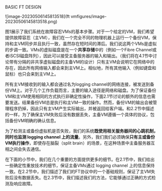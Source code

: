 BASIC FT DESIGN

![image-20230506145813518](ft vmfigures/image-20230506145813518.png)

图1展示了我们系统在故障容忍VMs的基本步骤。对于一个给定的VM，我们希望提供故障容忍（主VM），我们在一个完全不同的物理机器上运行一个备份VM，保持和主VM同步并且执行一致，虽然存在短时间的滞后。我们说这两个VMs是虚拟的步调一致。VMs的虚拟磁盘是在一个**共享存储**中的（例如一个Fibre Channel或者iSCSI磁盘阵列），因此可以接受主备服务器的输入和输出。（我们将在4.1节中讨论带有分隔的非共享虚拟磁盘的主备VM的设计）只有主VM会说明它在网络中的存在，因此所有网络输入都会来到主VM上。相似地，所有其他输入（例如键盘和鼠标）也只会来到主VM上。

所有主VM接收到的输入都会通过名为logging channel的网络连接，被发送到备份VM上。对于几个工作负载而言，主要的输入途径是网络和磁盘。为了保证备份VM和主VM使用相同的方式执行非确定性操作，下面2.1节讨论的额外的信息也需要发送。结果备份VM总是执行和主VM一致的操作。然而，备份VM的输出会被管理程序扔掉，因此只有主VM产生实际输出，并被返回给客户端。和2.2节中描述的一样，为了确保主VM失败后没有数据丢失，主备VM遵循一个具体的协议，包括备份VM明确的确认信息。

为了检测主或备份虚拟机是否失败，我们的系统**既使用相关服务器间的心跳机制，同时也监测 logging channel 上的流量**。另外，我们我们必须确保**只有主或备份VM执行操作**，即使存在脑裂（split brain）的场景，在这种场景中主备服务器互相之间会失去通信。

在下面的小节中，我们在几个重要的方面提供更多的细节。在2.1节中，我们给出一些确定性重放技术的细节，保证主备VMs通过 logging channel 上的信息保持一致。在2.2节中，我们描述了我们的FT协议中的一个基础规则，保证了主VM失败后没有数据丢失。在2.3节中，我们描述我们的方法，它能够通过正确的方式检测及响应故障。